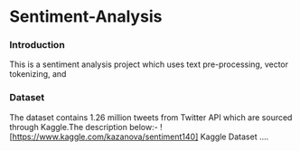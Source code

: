 # Sentiment-Analysis

### Introduction
This is a sentiment analysis project which uses text pre-processing, vector tokenizing, and 

### Dataset
The dataset contains 1.26 million tweets from Twitter API which are sourced through Kaggle.The description below:-
  ![https://www.kaggle.com/kazanova/sentiment140] Kaggle Dataset
....

